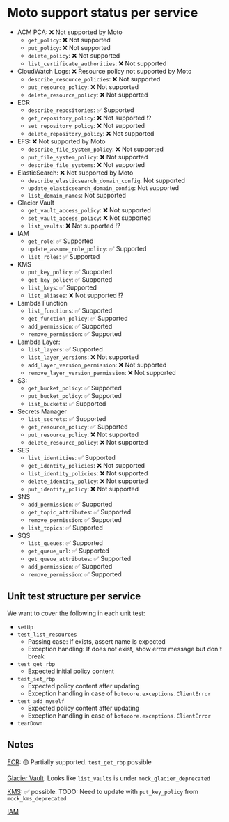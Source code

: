# Moto support status per service

* ACM PCA: ❌ Not supported by Moto
  * `get_policy`: ❌ Not supported
  * `put_policy`: ❌ Not supported
  * `delete_policy`: ❌ Not supported
  * `list_certificate_authorities`: ❌ Not supported
* CloudWatch Logs: ❌ Resource policy not supported by Moto
  * `describe_resource_policies`: ❌ Not supported
  * `put_resource_policy`: ❌ Not supported
  * `delete_resource_policy`: ❌ Not supported
* ECR
  * `describe_repositories`: ✅ Supported
  * `get_repository_policy`: ❌ Not supported ⁉️
  * `set_repository_policy`: ❌ Not supported
  * `delete_repository_policy`: ❌ Not supported
* EFS: ❌ Not supported by Moto
  * `describe_file_system_policy`: ❌ Not supported
  * `put_file_system_policy`: ❌ Not supported
  * `describe_file_systems`: ❌ Not supported
* ElasticSearch: ❌ Not supported by Moto
  * `describe_elasticsearch_domain_config`: Not supported
  * `update_elasticsearch_domain_config`: Not supported
  * `list_domain_names`: Not supported
* Glacier Vault
  * `get_vault_access_policy`: ❌ Not supported
  * `set_vault_access_policy`: ❌ Not supported
  * `list_vaults`: ❌ Not supported ⁉️
* IAM
  * `get_role`: ✅ Supported
  * `update_assume_role_policy`: ✅ Supported
  * `list_roles`: ✅ Supported
* KMS
  * `put_key_policy`: ✅ Supported
  * `get_key_policy`: ✅ Supported
  * `list_keys`: ✅ Supported
  * `list_aliases`: ❌ Not supported ⁉️
* Lambda Function
  * `list_functions`: ✅ Supported
  * `get_function_policy`: ✅ Supported
  * `add_permission`: ✅ Supported
  * `remove_permission`: ✅ Supported
* Lambda Layer:
  * `list_layers`: ✅ Supported
  * `list_layer_versions`: ❌ Not supported
  * `add_layer_version_permission`: ❌ Not supported
  * `remove_layer_version_permission`: ❌ Not supported
* S3:
  * `get_bucket_policy`: ✅ Supported
  * `put_bucket_policy`: ✅ Supported
  * `list_buckets`: ✅ Supported
* Secrets Manager
  * `list_secrets`: ✅ Supported
  * `get_resource_policy`: ✅ Supported
  * `put_resource_policy`: ❌ Not supported
  * `delete_resource_policy`: ❌ Not supported
* SES
  * `list_identities`: ✅ Supported
  * `get_identity_policies`: ❌ Not supported
  * `list_identity_policies`: ❌ Not supported
  * `delete_identity_policy`: ❌ Not supported
  * `put_identity_policy`: ❌ Not supported
* SNS
  * `add_permission`: ✅ Supported
  * `get_topic_attributes`: ✅ Supported
  * `remove_permission`: ✅ Supported
  * `list_topics`: ✅ Supported
* SQS
  * `list_queues`: ✅ Supported
  * `get_queue_url`: ✅ Supported
  * `get_queue_attributes`: ✅ Supported
  * `add_permission`: ✅ Supported
  * `remove_permission`: ✅ Supported

## Unit test structure per service

We want to cover the following in each unit test:
* `setUp`
* `test_list_resources`
  * Passing case: If exists, assert name is expected
  * Exception handling: If does not exist, show error message but don't break
* `test_get_rbp`
  * Expected initial policy content
* `test_set_rbp`
  * Expected policy content after updating
  * Exception handling in case of `botocore.exceptions.ClientError`
* `test_add_myself`
  * Expected policy content after updating
  * Exception handling in case of `botocore.exceptions.ClientError`
* `tearDown`

## Notes

[ECR](https://github.com/spulec/moto/blob/master/tests/test_ecr/test_ecr_boto3.py): 🟡 Partially supported. `test_get_rbp` possible

[Glacier Vault](https://github.com/spulec/moto/tree/master/tests/test_glacier). Looks like `list_vaults` is under `mock_glacier_deprecated`

[KMS](https://github.com/spulec/moto/blob/9db62d32bf70e18f315305b7915d199e3ba1210a/tests/test_kms/test_kms.py#L269): ✅ possible. TODO: Need to update with `put_key_policy` from `mock_kms_deprecated`

[IAM](https://github.com/spulec/moto/blob/fe9f1dfe140a8f52746b964df121ae1a13fdf93d/moto/iam/responses.py#L253)
